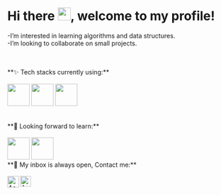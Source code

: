 <h1> Hi there <img src="https://github.com/piyushP7pravin/piyushP7pravin/blob/master/Hi.gif" width="29px">, welcome to my profile! </h1>

-I’m interested in learning algorithms and data structures.<br>
-I’m looking to collaborate on small projects.

<br>
<br>
**✨ Tech stacks currently using:** <br>
<br>
<code><a href="https://www.python.org/" target="_blank"><img height="50" src="https://www.vectorlogo.zone/logos/python/python-ar21.svg"></a></code>
<code><a href="https://jupyter.org/" target="_blank"><img height="50" src="https://www.vectorlogo.zone/logos/jupyter/jupyter-ar21.svg"></a></code>
<code><a href="https://www.java.com/en/" target="_blank"><img height="50" src="https://www.vectorlogo.zone/logos/java/java-ar21.svg"></a></code>
<br>
<br>
<br>
**🌱 Looking forward to learn:** <br>
<br>
<code><a href="https://www.javascript.com/" target="_blank"><img height="50" src="https://www.vectorlogo.zone/logos/javascript/javascript-ar21.svg"></a></code>
<code><a href="https://cloud.google.com/" target="_blank"><img height="50" src="https://www.vectorlogo.zone/logos/google_cloud/google_cloud-ar21.svg"></a></code>
<br>
**💬 My inbox is always open, Contact me:**
<br>
<br> 
  <a href="mailto:aayush.shukla.366@gmail.com" target="_blank">
    <img align="left" alt="Aayush Shukla | Gmail" width="26px" src="https://iconape.com/wp-content/uploads/1/11/gmail-02.png" />
  </a>
  <a href="https://www.instagram.com/ytb.oreus.bs/" target="_blank">
    <img align="left" alt="Aayush Shukla | Instagram" width="24px" src="https://i0.wp.com/statesborodowntown.com/wp-content/uploads/2016/01/instagram-Logo-PNG-Transparent-Background-download.png?fit=1000%2C1000&ssl=1"  />
  </a>
